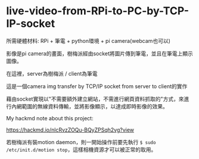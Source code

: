 # live-video-from-RPi-to-PC-by-TCP-IP-socket
所需硬體材料:  RPi + 筆電 + python環境 + pi camera(webcam也可以)

影像是pi camera的畫面，樹梅派經由socket將圖片傳到筆電，並且在筆電上顯示圖像。

在這裡，server為樹梅派 / client為筆電

這是一個camera img transfer by TCP/IP socket from server to client的實作

藉由socket實現以"不需要額外建立網站，不需進行網頁資料抓取的"方式，來進行內網範圍的無線資料傳輸，並將影像顯示，以達成即時影像的效果。

My hackmd note about this project:

https://hackmd.io/nlcRvzZOQu-BQyZPSqh2vg?view

若樹梅派有裝motion daemon，則一開始操作前要先執行
`$ sudo /etc/init.d/motion stop`，這樣相機資源才可以被正常的取用。
